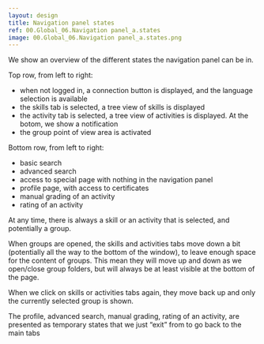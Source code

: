 ```yaml
---
layout: design
title: Navigation panel states
ref: 00.Global_06.Navigation panel_a.states
image: 00.Global_06.Navigation panel_a.states.png
---
```


We show an overview of the different states the navigation panel can be in.

Top row, from left to right:
- when not logged in, a connection button is displayed, and the language selection is available
- the skills tab is selected, a tree view of skills is displayed
- the activity tab is selected, a tree view of activities is displayed. At the botom, we show a notification
- the group point of view area is activated

Bottom row, from left to right:

- basic search
- advanced search
- access to special page with nothing in the navigation panel
- profile page, with access to certificates
- manual grading of an activity
- rating of an activity

At any time, there is always a skill or an activity that is selected, and potentially a group.

When groups are opened, the skills and activities tabs move down a bit (potentially all the way to the bottom of the window), to leave enough space for the content of groups. This mean they will move up and down as we open/close group folders, but will always be at least visible at the bottom of the page.

When we click on skills or activities tabs again, they move back up and only the currently selected group is shown.

The profile, advanced search, manual grading, rating of an activity, are presented as temporary states that we just “exit” from to go back to the main tabs
